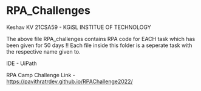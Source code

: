 # RPA_Challenges

Keshav KV
21CSA59 - KGiSL INSTITUE OF TECHNOLOGY

The above file RPA_challenges contains RPA code for EACH task which has been given for 50 days !! Each file inside this folder is a seperate task with the respective name given to.

IDE - UiPath

RPA Camp Challenge Link - https://pavithratrdev.github.io/RPAChallenge2022/
